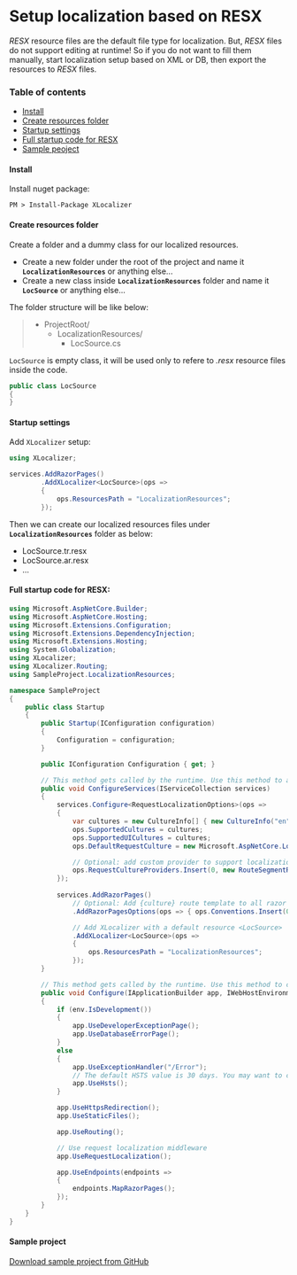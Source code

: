 # Setup localization based on RESX
_RESX_ resource files are the default file type for localization. But, _RESX_ files do not support editing at runtime! So if you do not want to fill them manually, start localization setup based on XML or DB, then export the resources to _RESX_ files.

### Table of contents
- [Install](#install)
- [Create resources folder](#create-resources-folder)
- [Startup settings](#startup-settings)
- [Full startup code for RESX](#full-startup-code-for-resx)
- [Sample peoject](#sample-project)


#### Install
Install nuget package:
````
PM > Install-Package XLocalizer
````

#### Create resources folder
Create a folder and a dummy class for our localized resources.

- Create a new folder under the root of the project and name it **`LocalizationResources`** or anything else...
- Create a new class inside **`LocalizationResources`** folder and name it **`LocSource`** or anything else...

The folder structure will be like below:
> - ProjectRoot/
>   - LocalizationResources/
>     - LocSource.cs

`LocSource` is empty class, it will be used only to refere to _.resx_ resource files inside the code.
````csharp
public class LocSource
{
}
````

#### Startup settings
Add `XLocalizer` setup:
````csharp
using XLocalizer;

services.AddRazorPages()
        .AddXLocalizer<LocSource>(ops => 
        {
            ops.ResourcesPath = "LocalizationResources";
        });
````

Then we can create our localized resources files under **`LocalizationResources`** folder as below:

 - LocSource.tr.resx
 - LocSource.ar.resx
 - ...


#### Full startup code for RESX:
````csharp
using Microsoft.AspNetCore.Builder;
using Microsoft.AspNetCore.Hosting;
using Microsoft.Extensions.Configuration;
using Microsoft.Extensions.DependencyInjection;
using Microsoft.Extensions.Hosting;
using System.Globalization;
using XLocalizer;
using XLocalizer.Routing;
using SampleProject.LocalizationResources;

namespace SampleProject
{
    public class Startup
    {
        public Startup(IConfiguration configuration)
        {
            Configuration = configuration;
        }

        public IConfiguration Configuration { get; }

        // This method gets called by the runtime. Use this method to add services to the container.
        public void ConfigureServices(IServiceCollection services)
        {
            services.Configure<RequestLocalizationOptions>(ops =>
            {
                var cultures = new CultureInfo[] { new CultureInfo("en"), new CultureInfo("tr"), new CultureInfo("ar") };
                ops.SupportedCultures = cultures;
                ops.SupportedUICultures = cultures;
                ops.DefaultRequestCulture = new Microsoft.AspNetCore.Localization.RequestCulture("en");

                // Optional: add custom provider to support localization based on route value {culture}
                ops.RequestCultureProviders.Insert(0, new RouteSegmentRequestCultureProvider(cultures));
            });
            
            services.AddRazorPages()
                // Optional: Add {culture} route template to all razor pages routes e.g. /en/Index
                .AddRazorPagesOptions(ops => { ops.Conventions.Insert(0, new RouteTemplateModelConventionRazorPages()); })

                // Add XLocalizer with a default resource <LocSource>
                .AddXLocalizer<LocSource>(ops =>
                {
                    ops.ResourcesPath = "LocalizationResources";
                });
        }

        // This method gets called by the runtime. Use this method to configure the HTTP request pipeline.
        public void Configure(IApplicationBuilder app, IWebHostEnvironment env)
        {
            if (env.IsDevelopment())
            {
                app.UseDeveloperExceptionPage();
                app.UseDatabaseErrorPage();
            }
            else
            {
                app.UseExceptionHandler("/Error");
                // The default HSTS value is 30 days. You may want to change this for production scenarios, see https://aka.ms/aspnetcore-hsts.
                app.UseHsts();
            }

            app.UseHttpsRedirection();
            app.UseStaticFiles();

            app.UseRouting();

            // Use request localization middleware
            app.UseRequestLocalization();

            app.UseEndpoints(endpoints =>
            {
                endpoints.MapRazorPages();
            });
        }
    }
}

````

#### Sample project
[Download sample project from GitHub][1]

[1]:https://github.com/LazZiya/XLocalizer.Samples/tree/master/ResxLocalizationSample